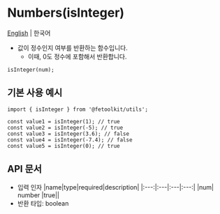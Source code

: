 # Numbers(isInteger)

[English](./isInteger.md) | 한국어

- 값이 정수인지 여부를 반환하는 함수입니다.
  - 이때, 0도 정수에 포함해서 반환합니다.

```tsx
isInteger(num);
```

## 기본 사용 예시

```tsx
import { isInteger } from '@fetoolkit/utils';

const value1 = isInteger(1); // true
const value2 = isInteger(-5); // true
const value3 = isInteger(3.6); // false
const value4 = isInteger(-7.4); // false
const value5 = isInteger(0); // true
```

## API 문서

- 입력 인자
  |name|type|required|description|
  |:---:|:---|:---|:---:|
  |num| number |true||
- 반환 타입: boolean
